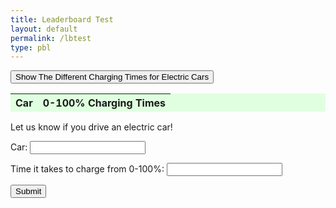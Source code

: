 ```yaml
---
title: Leaderboard Test
layout: default 
permalink: /lbtest
type: pbl
---
```

<div class="secondary">
  <button id="read_button" type="button" onclick="read_rankings()" class="read-button">Show The Different Charging Times for Electric Cars</button>
</div>

<table class="readtable">
  <thead>
    <tr>
      <th>Car</th>
      <th>0-100% Charging Times</th>
    </tr>
  </thead>
  <tbody id="result">
  </tbody>
</table>

<style>
  .readtable {
    background-color: #e0ffe0;
  }
</style>

<p class="form-tell">Let us know if you drive an electric car!</p>

<div class="form-box">
  <form action="javascript:create_ranking()" class="createForm">
    <p>
      <label class="form-label">
        Car:
        <input class="input-boxes" type="text" name="car" id="car" required>
      </label>
    </p>
    <p>
      <label class="form-label">
        Time it takes to charge from 0-100%:
        <input class="input-boxes" type="text" name="chargetime" id="chargetime" required>
      </label>
    </p>
    <p>
      <button class="form-button">Submit</button>
    </p>
  </form>
</div>

<script>
  const resultContainer = document.getElementById("result");
  const read_button = document.getElementById("read_button");
  const apiURL = "http://127.0.0.1:8086/api/rankings/";

  // READ
  function read_rankings() {
    const read_options = {
      method: 'GET',
      mode: 'cors',
      cache: 'default',
      credentials: 'omit',
      headers: {
        'Content-Type': 'application/json'
      },
    };

    fetch(apiURL, read_options)
      .then(response => {
        if (response.status !== 200) {
          const errorMsg = 'API read error: ' + response.status;
          console.log(errorMsg);
          const tr = document.createElement("tr");
          const td = document.createElement("td");
          td.innerHTML = errorMsg;
          tr.appendChild(td);
          resultContainer.appendChild(tr);
          return;
        }

        response.json().then(data => {
          resultContainer.innerHTML = '';
          data.forEach(row => {
            add_row(row);
          });
        });
      })
      .catch(err => {
        console.error(err);
        const tr = document.createElement("tr");
        const td = document.createElement("td");
        td.innerHTML = err;
        tr.appendChild(td);
        resultContainer.appendChild(tr);
      });
  }

  function add_row(data) {
    const tr = document.createElement("tr");
    const car = document.createElement("td");
    const chargetime = document.createElement("td");

    car.innerHTML = data.name;
    chargetime.innerHTML = data.score;

    tr.appendChild(car);
    tr.appendChild(chargetime);

    resultContainer.appendChild(tr);
  }

  // CREATE
  function create_ranking() {
    const body = {
      name: document.getElementById("car").value,
      score: document.getElementById("chargetime").value,
    };

    const requestOptions = {
      method: 'POST',
      body: JSON.stringify(body),
      headers: {
        "Content-Type": "application/json"
      },
    };

    fetch(apiURL + 'create', requestOptions)
      .then(response => {
        if (response.status !== 200) {
          const errorMsg
